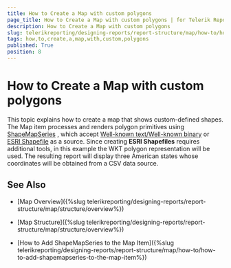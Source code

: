 ```yaml
---
title: How to Create a Map with custom polygons
page_title: How to Create a Map with custom polygons | for Telerik Reporting Documentation
description: How to Create a Map with custom polygons
slug: telerikreporting/designing-reports/report-structure/map/how-to/how-to-create-a-map-with-custom-polygons
tags: how,to,create,a,map,with,custom,polygons
published: True
position: 8
---
```


# How to Create a Map with custom polygons



This topic explains how to create a map that shows custom-defined shapes. The Map item processes and renders polygon primitives         using  [ShapeMapSeries](/reporting/api/Telerik.Reporting.ShapeMapSeries) ,         which accept          [Well-known text/Well-known binary](http://en.wikipedia.org/wiki/Well-known_text)          or          [ESRI Shapefile](http://en.wikipedia.org/wiki/Shapefile)          as a source. Since creating __ESRI Shapefiles__  requires additional tools, in this example the WKT polygon representation         will be used. The resulting report will display three American states whose coordinates will be obtained from a CSV data source.       

## See Also


 * [Map Overview]({%slug telerikreporting/designing-reports/report-structure/map/structure/overview%})

 * [Map Structure]({%slug telerikreporting/designing-reports/report-structure/map/structure/overview%})

 * [How to Add ShapeMapSeries to the Map Item]({%slug telerikreporting/designing-reports/report-structure/map/how-to/how-to-add-shapemapseries-to-the-map-item%})
